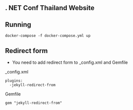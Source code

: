 ## . NET Conf Thailand Website

## Running

`docker-compose -f docker-compose.yml up`

## Redirect form

-   You need to add redirect form to \_config.xml and Gemfile

\_config.xml

```
plugins:
  -jekyll-redirect-from
```

Gemfile

```
gem "jekyll-redirect-from"
```
